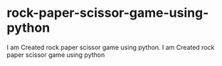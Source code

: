 # rock-paper-scissor-game-using-python
I am Created rock paper scissor game using python.
I am Created rock paper scissor game using python
